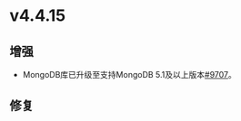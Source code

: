 # v4.4.15

## 增强

- MongoDB库已升级至支持MongoDB 5.1及以上版本[#9707](https://github.com/emqx/emqx/pull/9707)。

## 修复
